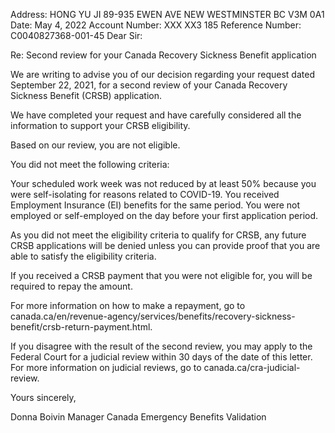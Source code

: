 Address: HONG YU JI
89-935 EWEN AVE
NEW WESTMINSTER BC V3M 0A1
Date: May 4, 2022
Account Number: XXX XX3 185
Reference Number: C0040827368-001-45
Dear Sir:


Re: Second review for your Canada Recovery Sickness Benefit application

We are writing to advise you of our decision regarding your request dated September 22, 2021, for a second review of your Canada Recovery Sickness Benefit (CRSB) application.

We have completed your request and have carefully considered all the information to support your CRSB eligibility.

Based on our review, you are not eligible.

You did not meet the following criteria:

Your scheduled work week was not reduced by at least 50% because you were self-isolating for reasons related to COVID-19.
You received Employment Insurance (EI) benefits for the same period.
You were not employed or self-employed on the day before your first application period.


As you did not meet the eligibility criteria to qualify for CRSB, any future CRSB applications will be denied unless you can provide proof that you are able to satisfy the eligibility criteria.

If you received a CRSB payment that you were not eligible for, you will be required to repay the amount.

For more information on how to make a repayment, go to canada.ca/en/revenue-agency/services/benefits/recovery-sickness-benefit/crsb-return-payment.html.

If you disagree with the result of the second review, you may apply to the Federal Court for a judicial review within 30 days of the date of this letter. For more information on judicial reviews, go to canada.ca/cra-judicial-review.


Yours sincerely,

Donna Boivin
Manager
Canada Emergency Benefits Validation
